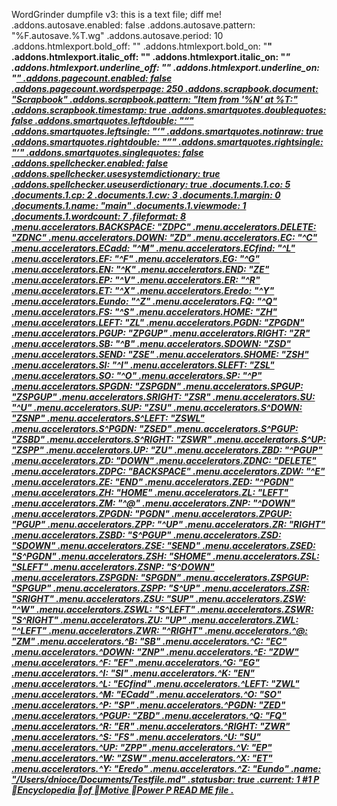 WordGrinder dumpfile v3: this is a text file; diff me!
.addons.autosave.enabled: false
.addons.autosave.pattern: "%F.autosave.%T.wg"
.addons.autosave.period: 10
.addons.htmlexport.bold_off: "</b>"
.addons.htmlexport.bold_on: "<b>"
.addons.htmlexport.italic_off: "</i>"
.addons.htmlexport.italic_on: "<i>"
.addons.htmlexport.underline_off: "</u>"
.addons.htmlexport.underline_on: "<u>"
.addons.pagecount.enabled: false
.addons.pagecount.wordsperpage: 250
.addons.scrapbook.document: "Scrapbook"
.addons.scrapbook.pattern: "Item from '%N' at %T:"
.addons.scrapbook.timestamp: true
.addons.smartquotes.doublequotes: false
.addons.smartquotes.leftdouble: "“"
.addons.smartquotes.leftsingle: "‘"
.addons.smartquotes.notinraw: true
.addons.smartquotes.rightdouble: "”"
.addons.smartquotes.rightsingle: "’"
.addons.smartquotes.singlequotes: false
.addons.spellchecker.enabled: false
.addons.spellchecker.usesystemdictionary: true
.addons.spellchecker.useuserdictionary: true
.documents.1.co: 5
.documents.1.cp: 2
.documents.1.cw: 3
.documents.1.margin: 0
.documents.1.name: "main"
.documents.1.viewmode: 1
.documents.1.wordcount: 7
.fileformat: 8
.menu.accelerators.BACKSPACE: "ZDPC"
.menu.accelerators.DELETE: "ZDNC"
.menu.accelerators.DOWN: "ZD"
.menu.accelerators.EC: "^C"
.menu.accelerators.ECadd: "^M"
.menu.accelerators.ECfind: "^L"
.menu.accelerators.EF: "^F"
.menu.accelerators.EG: "^G"
.menu.accelerators.EN: "^K"
.menu.accelerators.END: "ZE"
.menu.accelerators.EP: "^V"
.menu.accelerators.ER: "^R"
.menu.accelerators.ET: "^X"
.menu.accelerators.Eredo: "^Y"
.menu.accelerators.Eundo: "^Z"
.menu.accelerators.FQ: "^Q"
.menu.accelerators.FS: "^S"
.menu.accelerators.HOME: "ZH"
.menu.accelerators.LEFT: "ZL"
.menu.accelerators.PGDN: "ZPGDN"
.menu.accelerators.PGUP: "ZPGUP"
.menu.accelerators.RIGHT: "ZR"
.menu.accelerators.SB: "^B"
.menu.accelerators.SDOWN: "ZSD"
.menu.accelerators.SEND: "ZSE"
.menu.accelerators.SHOME: "ZSH"
.menu.accelerators.SI: "^I"
.menu.accelerators.SLEFT: "ZSL"
.menu.accelerators.SO: "^O"
.menu.accelerators.SP: "^P"
.menu.accelerators.SPGDN: "ZSPGDN"
.menu.accelerators.SPGUP: "ZSPGUP"
.menu.accelerators.SRIGHT: "ZSR"
.menu.accelerators.SU: "^U"
.menu.accelerators.SUP: "ZSU"
.menu.accelerators.S^DOWN: "ZSNP"
.menu.accelerators.S^LEFT: "ZSWL"
.menu.accelerators.S^PGDN: "ZSED"
.menu.accelerators.S^PGUP: "ZSBD"
.menu.accelerators.S^RIGHT: "ZSWR"
.menu.accelerators.S^UP: "ZSPP"
.menu.accelerators.UP: "ZU"
.menu.accelerators.ZBD: "^PGUP"
.menu.accelerators.ZD: "DOWN"
.menu.accelerators.ZDNC: "DELETE"
.menu.accelerators.ZDPC: "BACKSPACE"
.menu.accelerators.ZDW: "^E"
.menu.accelerators.ZE: "END"
.menu.accelerators.ZED: "^PGDN"
.menu.accelerators.ZH: "HOME"
.menu.accelerators.ZL: "LEFT"
.menu.accelerators.ZM: "^@"
.menu.accelerators.ZNP: "^DOWN"
.menu.accelerators.ZPGDN: "PGDN"
.menu.accelerators.ZPGUP: "PGUP"
.menu.accelerators.ZPP: "^UP"
.menu.accelerators.ZR: "RIGHT"
.menu.accelerators.ZSBD: "S^PGUP"
.menu.accelerators.ZSD: "SDOWN"
.menu.accelerators.ZSE: "SEND"
.menu.accelerators.ZSED: "S^PGDN"
.menu.accelerators.ZSH: "SHOME"
.menu.accelerators.ZSL: "SLEFT"
.menu.accelerators.ZSNP: "S^DOWN"
.menu.accelerators.ZSPGDN: "SPGDN"
.menu.accelerators.ZSPGUP: "SPGUP"
.menu.accelerators.ZSPP: "S^UP"
.menu.accelerators.ZSR: "SRIGHT"
.menu.accelerators.ZSU: "SUP"
.menu.accelerators.ZSW: "^W"
.menu.accelerators.ZSWL: "S^LEFT"
.menu.accelerators.ZSWR: "S^RIGHT"
.menu.accelerators.ZU: "UP"
.menu.accelerators.ZWL: "^LEFT"
.menu.accelerators.ZWR: "^RIGHT"
.menu.accelerators.^@: "ZM"
.menu.accelerators.^B: "SB"
.menu.accelerators.^C: "EC"
.menu.accelerators.^DOWN: "ZNP"
.menu.accelerators.^E: "ZDW"
.menu.accelerators.^F: "EF"
.menu.accelerators.^G: "EG"
.menu.accelerators.^I: "SI"
.menu.accelerators.^K: "EN"
.menu.accelerators.^L: "ECfind"
.menu.accelerators.^LEFT: "ZWL"
.menu.accelerators.^M: "ECadd"
.menu.accelerators.^O: "SO"
.menu.accelerators.^P: "SP"
.menu.accelerators.^PGDN: "ZED"
.menu.accelerators.^PGUP: "ZBD"
.menu.accelerators.^Q: "FQ"
.menu.accelerators.^R: "ER"
.menu.accelerators.^RIGHT: "ZWR"
.menu.accelerators.^S: "FS"
.menu.accelerators.^U: "SU"
.menu.accelerators.^UP: "ZPP"
.menu.accelerators.^V: "EP"
.menu.accelerators.^W: "ZSW"
.menu.accelerators.^X: "ET"
.menu.accelerators.^Y: "Eredo"
.menu.accelerators.^Z: "Eundo"
.name: "/Users/dnioce/Documents/Testfile.md"
.statusbar: true
.current: 1
#1
P Encyclopedia of Motive Power
P READ ME file
.
